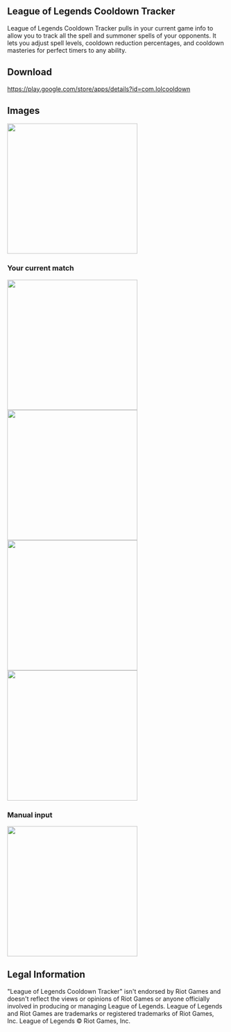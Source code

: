 ## League of Legends Cooldown Tracker

League of Legends Cooldown Tracker pulls in your current game info to allow you to track all the spell and summoner spells of your opponents. It lets you adjust spell levels, cooldown reduction percentages, and cooldown masteries for perfect timers to any ability.

## Download
https://play.google.com/store/apps/details?id=com.lolcooldown

## Images

<img src="Screenshot_20190523-155734_lolcooldown.jpg" width="300" align="center">

### Your current match

<img src="Screenshot_20190523-155802_lolcooldown.jpg" width="300" align="center">


<img src="Screenshot_20190523-155811_lolcooldown.jpg" width="300" align="center">


<img src="Screenshot_20190523-155821_lolcooldown.jpg" width="300" align="center">


<img src="Screenshot_20190523-155830_lolcooldown.jpg" width="300" align="center">

### Manual input

<img src="Screenshot_20190523-155836_lolcooldown.jpg" width="300" align="center">


## Legal Information

"League of Legends Cooldown Tracker" isn't endorsed by Riot Games and doesn't reflect the views or opinions of Riot Games or anyone officially involved in producing or managing League of Legends. League of Legends and Riot Games are trademarks or registered trademarks of Riot Games, Inc. League of Legends © Riot Games, Inc.
